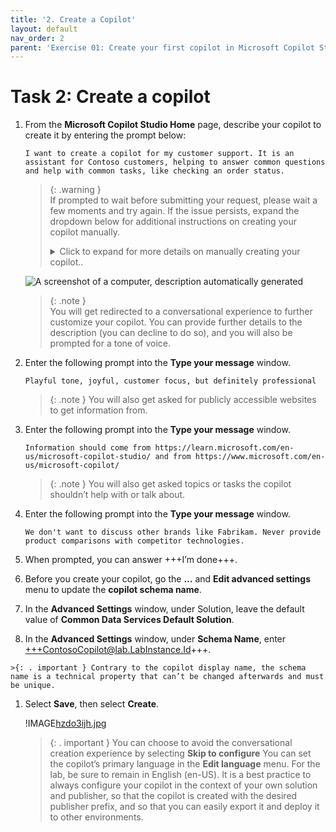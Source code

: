 ```yaml
---
title: '2. Create a Copilot'
layout: default
nav_order: 2
parent: 'Exercise 01: Create your first copilot in Microsoft Copilot Studio'
---
```


# Task 2: Create a copilot

1. From the **Microsoft Copilot Studio Home** page, describe your copilot to create it by entering the prompt below:

    ```plaintext
    I want to create a copilot for my customer support. It is an assistant for Contoso customers, helping to answer common questions and help with common tasks, like checking an order status.
    ```

    > {: .warning }  
    > If prompted to wait before submitting your request, please wait a few moments and try again. If the issue persists, expand the dropdown below for additional instructions on creating your copilot manually.
    >
    > <details>
    > <summary>Click to expand for more details on manually creating your copilot..</summary>
    >
    > 1. On the left-most pane, select **Create**.  
    >     ![Image](instructions271830/ue5muwz3.jpg)
    >
    > 2. On the **Create** page, select **New copilot**.  
    >     ![Image](instructions271830/w2iqhavl.jpg)
    >
    > 3. In the upper-right corner, select +++Skip to configure+++.  
    >     ![Image](instructions271830/19qclsql.jpg)
    >
    > 4. In the upper-right corner, select +++Create+++.
    >
    > 5. In the upper-right corner, select +++Settings+++.  
    >     ![Image](instructions271830/s7o1tl2a.jpg)
    >
    > 6. On the **Settings** pane, select **✨ Generative AI**.
    >
    > 7. Under ***How should your copilot interact with people?***, select **Generative**, then select **Save**.  
    >     ![Image](instructions271830/2e5brk5b.jpg)
	>
    > 8. Proceed to the next task.
	>
    > </details>

	![A screenshot of a computer, description automatically generated](instructions271830/Media01/812095ae4a3806be9eb607d34b99f27d.png)

	> {: .note }  
	> You will get redirected to a conversational experience to further customize your copilot. You can provide further details to the description (you can decline to do so), and you will also be prompted for a tone of voice.

2. Enter the following prompt into the **Type your message** window.


	```PlainText
	Playful tone, joyful, customer focus, but definitely professional
	```
	>{: .note } You will also get asked for publicly accessible websites to get information from.

1.	Enter the following prompt into the **Type your message** window. 
	
	```PlainText
	Information should come from https://learn.microsoft.com/en-us/microsoft-copilot-studio/ and from https://www.microsoft.com/en-us/microsoft-copilot/
	```

	>{: .note } You will also get asked topics or tasks the copilot shouldn’t help with or talk about.

1. Enter the following prompt into the **Type your message** window. 

	```PlainText
	We don't want to discuss other brands like Fabrikam. Never provide product comparisons with competitor technologies.
	```

1.	When prompted, you can answer +++I’m done+++.

2.	Before you create your copilot, go the **…** and **Edit advanced settings** menu to update the **copilot schema name**.

1. 	 In the **Advanced Settings** window, under Solution, leave the default value of **Common Data Services Default Solution**.

1. 	 In the **Advanced Settings** window, under **Schema Name**, enter +++ContosoCopilot@lab.LabInstance.Id+++.


	>{: . important } Contrary to the copilot display name, the schema name is a technical property that can’t be changed afterwards and must be unique.
	

1.	Select **Save**, then select **Create**.

	!IMAGE[hzdo3ijh.jpg](instructions271830/hzdo3ijh.jpg)


    >{: . important } You can choose to avoid the conversational creation experience by selecting **Skip to configure** You can set the copilot’s primary language in the **Edit language** menu. For the lab, be sure to remain in English (en-US). It is a best practice to always configure your copilot in the context of your own solution and publisher, so that the copilot is created with the desired publisher prefix, and so that you can easily export it and deploy it to other environments.
